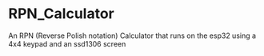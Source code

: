# RPN_Calculator
An RPN (Reverse Polish notation) Calculator that runs on the esp32 using a 4x4 keypad and an ssd1306 screen

